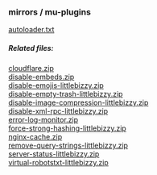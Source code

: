 <h3>mirrors / mu-plugins</h3>

<a href="autoloader.txt">autoloader.txt</a><br>

<h5>Related files:</h5>

<a href="cloudflare.zip">cloudflare.zip</a><br>
<a href="disable-embeds.zip">disable-embeds.zip</a><br>
<a href="disable-emojis-littlebizzy.zip">disable-emojis-littlebizzy.zip</a><br>
<a href="disable-empty-trash-littlebizzy.zip">disable-empty-trash-littlebizzy.zip</a><br>
<a href="disable-image-compression-littlebizzy.zip">disable-image-compression-littlebizzy.zip</a><br>
<a href="disable-xml-rpc-littlebizzy.zip">disable-xml-rpc-littlebizzy.zip</a><br>
<a href="error-log-monitor.zip">error-log-monitor.zip</a><br>
<a href="force-strong-hashing-littlebizzy.zip">force-strong-hashing-littlebizzy.zip</a><br>
<a href="nginx-cache.zip">nginx-cache.zip</a><br>
<a href="remove-query-strings-littlebizzy.zip">remove-query-strings-littlebizzy.zip</a><br>
<a href="server-status-littlebizzy.zip">server-status-littlebizzy.zip</a><br>
<a href="virtual-robotstxt-littlebizzy.zip">virtual-robotstxt-littlebizzy.zip</a><br>     
